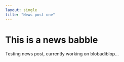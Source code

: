```yaml
---
layout: single
title: "News post one"
---
```


# This is a news babble
Testing news post, currently working on blobadiblop... 
